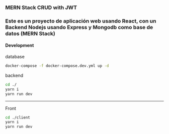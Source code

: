### MERN Stack CRUD with JWT

### Este es un proyecto de aplicación web usando React, con un Backend Nodejs usando Express y Mongodb como base de datos (MERN Stack)

#### Development

database

```sh
docker-compose -f docker-compose.dev.yml up -d
```

backend

```sh
cd ./
yarn i
yarn run dev
```

---

Front

```sh
cd ./client
yarn i
yarn run dev
```
